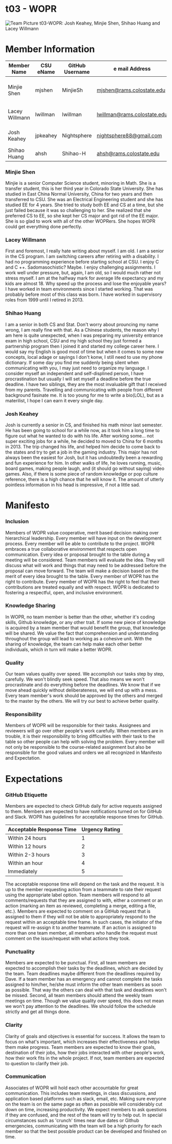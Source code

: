 # t03 - WOPR

![Team Picture](/images/Team.jpg)
t03-WOPR: Josh Keahey, Minjie Shen, Shihao Huang and Lacey Willmann

# Member Information
Member Name | CSU eName | GitHub Username | e mail Address | Nickname
----------- | --------- | --------------- | -------------- | --------
Minjie Shen | mjshen | MinjieSh | mjshen@rams.colostate.edu | Minjie /min'dʒiː/ or /min'dʒæ/
Lacey Willmann | lwillman | lwillman | lwillman@rams.colostate.edu | Negative, Ghost Rider
Josh Keahey | jpkeahey | Nightsphere | nightsphere88@gmail.com | Nada, Nothing, Zip
Shihao Huang | ahsh | Shihao-H | ahsh@rams.colostate.edu | null..

### Minjie Shen
Minjie is a senior Computer Science student, minoring in Math.
She is a transfer student, this is her third year in Colorado State University. 
She has studied in East China Normal University, China for two years and then transferred to CSU. 
She was an Electrical Engineering student and she has studied EE for 4 years. She tried to study both EE and CS at a time, but she just failed because it was so challenging to her. She realized that she preferred CS to EE, so she kept her CS major and got rid of the EE major.
She is so glad to work with all of the other WOPRers. She hopes WOPR could get everything done perfectly.

### Lacey Willmann
First and foremost, I really hate writing about myself. I am old. I am a senior in the CS program. I am switching careers after retiring with a disability. I had no programming experience before starting school at CSU. I enjoy C and C ++. Sadomasochistic? Maybe. I enjoy challenging assignments. I work well under pressure, but, again, I am old, so I would much rather not stress myself. I am at the halfway mark for average life expectancy and my kids are almost 18. Why speed up the process and lose the enjoyable years? I have worked in team environments since I started working. That was probably before most of this class was born. I have worked in supervisory roles from 1999 until I retired in 2013.

### Shihao Huang
I am a senior in both CS and Stat. Don't worry about prouncing my name wrong, I am really fine with that. As a Chinese students, the reason why I am here is quite unexpected, when I was preparing my university entrance exam in high school, CSU and my high school they just formed a partnership program then I joined it and started my college career here.
I would say my English is good most of time but when it comes to some new concepts, local adage or sayings I don't konw, I still need to use my phone dictionary. If some day you find me suddenly being silent when communicating with you, I may just need to organize my language.
I consider myself an independent and self-displined person, I have procrastination but usually I will set myself a deadline before the true deadline. I have two siblings, they are the most invaluable gift that I received from my parents. Travelling and communicating with people from different background fasinate me. It is too young for me to write a bio(LOL), but as a materilist, I hope I can earn it every single day.

### Josh Keahey
Josh is currently a senior in CS, and finished his math minor last semester. He has been going to school for a while now, as it took 
him a long time to figure out what he wanted to do with his life. After working some... not super exciting jobs for a while, he decided to moved to 
China for 6 months in 2013. The trip changed his life, and helped him decide to come back to the states and try to get a job in the gaming industry.
This major has not always been the easiest for Josh, but it has undoubtedly been a rewarding and fun experience for him. In other walks of life, he loves 
running, music, board games, making people laugh, and (it should go without saying) video games. Also, if there is some piece 
of random knowledge or pop culture reference, there is a high chance that he will know it. The amount of utterly pointless 
information in his head is impressive, if not a little sad.
    
# Manifesto

### Inclusion
Members of WOPR value cooperative, merit based decision making over hierarchical leadership. Every member will have input on the development process. Every member will be able to contribute to the project. WOPR embraces a true collaborative environment that respects open communication. Every idea or proposal brought to the table during a meeting will be considered. Team members will evaluate the idea. They will discuss what will work and things that may need to be addressed before the proposal can move forward. The team will make a decision based on the merit of every idea brought to the table. Every member of WOPR has the right to contribute. Every member of WOPR has the right to feel that their contributions are treated equally and with respect. WOPR is dedicated to fostering a respectful, open, and inclusive environment.

### Knowledge Sharing
In WOPR, no team member is better than the other, whether it's coding skills, Github knowledge, or any other trait. If some 
new piece of knowledge is acquired by a team member that would benefit the group, that knowledge will be shared. We value the 
fact that comprehension and understanding throughout the group will lead to working as a cohesive unit. With the sharing of 
knowledge, the team can help make each other better individuals, which in turn will make a better WOPR.

### Quality
Our team values quality over speed. We accomplish our tasks step by step, carefully. We won't blindly seek speed.
That also means we won't procrastinate and do everything before the deadlines. We know that if we move ahead quickly without deliberateness, we will end up with a mess. Every team member's work should be approved by the others and merged to the master by the others. 
We will try our best to achieve better quality.


### Responsibility
Members of WOPR will be responsible for their tasks. Assignees and reviewers will go over other people's work carefully. When members are in trouble, it is their responsibility to bring difficulties with their task to the table so other people can help with solving the problem. Every member will not only be responsible to the course-related assignment but also be responsible for the good values and orders we all recognized in Manifesto and Expectation.  

# Expectations

### GitHub Etiquette
Members are expected to check GitHub daily for active requests assigned to them. Members are expected to have notifications turned on for GitHub and Slack. WOPR has guidelines for acceptable response times for GitHub.

Acceptable Response Time | Urgency Rating 
-------------------------|----------------
Within 24 hours | 1 
Within 12 hours | 2 
Within 2-3 hours | 3 
Within an hour | 4 
Immediately | 5 

The acceptable response time will depend on the task and the request. It is up to the member requesting action from a teammate to rate their request using the appropriate label option. Team members will respond to all comments/requests that they are assigned to with, either a comment or an action (marking an item as reviewed, completing a merge, editing a file, etc.). Members are expected to comment on a GitHub request that is assigned to them if they will not be able to appropriately respond to the request within an acceptable time frame. In such cases, the initiator of the request will re-assign it to another teammate. If an action is assigned to more than one team member, all members who handle the request must comment on the issue/request with what actions they took.

### Punctuality
Members are expected to be punctual. First, all team members are expected to accomplish their tasks by the deadlines, which are decided by the team. Team deadlines maybe different from the deadlines required by Dave. If a team member has an emergency and cannot complete the tasks assigned to him/her, he/she must inform the other team members as soon as possible. That way the others can deal with that task and deadlines won't be missed. Second, all team members should attend the weekly team meetings on time. 
Though we value quality over speed, this does not mean we won't pay attention to the deadlines. We should follow the schedule  strictly and get all things done.

### Clarity
Clarity of goals and objectives is essential for success. It allows the team to focus on what's important, which increases their effectiveness and helps them make progress. Team members are expected to know their goals, destination of their jobs, how their jobs interacted with other people's work, how their work fits in the whole project. If not, team members are expected to question to clarify their job.  

### Communication
Associates of WOPR will hold each other accountable for great communication. This includes team meetings, in class 
discussions, and application based platforms such as slack, email, etc. Making sure everyone on the team is on the same page 
as often as possible will considerably cut down on time, increasing productivity. We expect members to ask questions if they 
are confused, and the rest of the team will try to help out. In special circumstances such as 'crunch' times near due
dates or Github emergencies, communicating with the team will be a high priority for each member so that the best possible 
product can be developed and finished on time.

